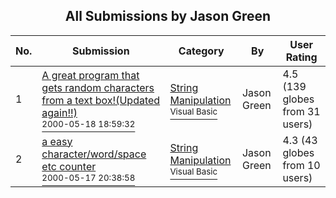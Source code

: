 ﻿<div align="center">

## All Submissions by Jason Green

</div>

No.  | Submission | Category | By   | User Rating
---- | ---------- | -------- | ---- | -----------
1 | [A great program that gets random characters from a text box\!\(Updated again\!\!\)<br /><sup>2000-05-18 18:59:32</sup>](https://github.com/Planet-Source-Code/jason-green-a-great-program-that-gets-random-characters-from-a-text-box-updated-again__1-8143) | [String Manipulation<br /><sup>Visual Basic</sup>](../ByCategory/string-manipulation__1-5.md) | Jason Green | 4.5 (139 globes from 31 users)
2 | [a easy character/word/space etc counter<br /><sup>2000-05-17 20:38:58</sup>](https://github.com/Planet-Source-Code/jason-green-a-easy-character-word-space-etc-counter__1-8165) | [String Manipulation<br /><sup>Visual Basic</sup>](../ByCategory/string-manipulation__1-5.md) | Jason Green | 4.3 (43 globes from 10 users)
